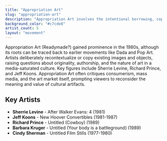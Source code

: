 ```yaml
---
title: "Appropriation Art"
slug: "appropriation-art"
description: "Appropriation Art involves the intentional borrowing, copying, and alteration of pre-existing images and objects."
background_color: "#c7cde8"
artist_count: 5
layout: "movement"
---
```


Appropriation Art (Readymade?) gained prominence in the 1980s, although its roots can be traced back to earlier movements like Dada and Pop Art. Artists deliberately recontextualize or copy existing images and objects, raising questions about originality, authorship, and the nature of art in a media-saturated culture. Key figures include Sherrie Levine, Richard Prince, and Jeff Koons. Appropriation Art often critiques consumerism, mass media, and the art market itself, prompting viewers to reconsider the meaning and value of cultural artifacts.

## Key Artists

- **Sherrie Levine** - After Walker Evans: 4 (1981)
- **Jeff Koons** - New Hoover Convertibles (1981-1987)
- **Richard Prince** - Untitled (Cowboy) (1989)
- **Barbara Kruger** - Untitled (Your body is a battleground) (1989)
- **Cindy Sherman** - Untitled Film Stills (1977-1980)
